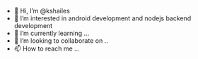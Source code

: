 - 👋 Hi, I’m @kshailes
- 👀 I’m interested in android development and nodejs backend development
- 🌱 I’m currently learning ...
- 💞️ I’m looking to collaborate on ..
- 📫 How to reach me ...  

<!---
kshailes/kshailes is a ✨ special ✨ repository because its `README.md` (this file) appears on your GitHub profile.
You can click the Preview link to take a look at your changes.
--->
